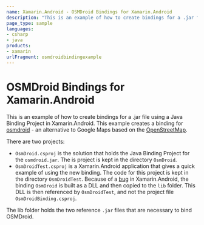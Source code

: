 ```yaml
---
name: Xamarin.Android - OSMDroid Bindings for Xamarin.Android
description: "This is an example of how to create bindings for a .jar file using a Java Binding Project in Xamarin.Android"
page_type: sample
languages:
- csharp
- java
products:
- xamarin
urlFragment: osmdroidbindingexample
---
```

# OSMDroid Bindings for Xamarin.Android

This is an example of how to create bindings for a .jar file using a Java Binding Project in Xamarin.Android.  This example creates a binding for [osmdroid](http://code.google.com/p/osmdroid/) - an alternative to Google Maps based on the [OpenStreetMap](http://www.openstreetmap.org).

There are two projects:

* `OsmDroid.csproj` is the solution that holds the Java Binding Project for the `osmdroid.jar`. The is project is kept in the directory `OsmDroid`.
* `OsmDroidTest.csproj` is a Xamarin.Android application that gives a quick example of using the new binding. The code for this project is kept in the directory `OsmDroidTest`. Because of a [bug](https://bugzilla.xamarin.com/show_bug.cgi?id=6695) in Xamarin.Android, the binding `OsmDroid` is built as a DLL and then copied to the `lib` folder. This DLL is then referenced by `OsmDroidTest`, and not the project file `OsmDroidBinding.csproj`.  

The lib folder holds the two reference `.jar` files that are necessary to bind OSMDroid.
